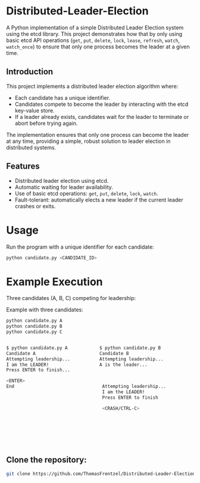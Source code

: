 # Distributed-Leader-Election

A Python implementation of a simple Distributed Leader Election system using the etcd library. This project demonstrates how that by only using  basic etcd API operations (`get`, `put`, `delete`, `lock`, `lease`, `refresh`, `watch`, `watch_once`) to ensure that only one process becomes the leader at a given time.

## Introduction
This project implements a distributed leader election algorithm where:
- Each candidate has a unique identifier.
- Candidates compete to become the leader by interacting with the etcd key-value store.
- If a leader already exists, candidates wait for the leader to terminate or abort before trying again.

The implementation ensures that only one process can become the leader at any time, providing a simple, robust solution to leader election in distributed systems.

## Features
- Distributed leader election using etcd.
- Automatic waiting for leader availability.
- Use of basic etcd operations: `get`, `put`, `delete`, `lock`, `watch`.
- Fault-tolerant: automatically elects a new leader if the current leader crashes or exits.

# Usage  

Run the program with a unique identifier for each candidate:  

```bash
python candidate.py <CANDIDATE_ID>
```

# Example Execution
Three candidates (A, B, C) competing for leadership:

Example with three candidates:

```bash
python candidate.py A
python candidate.py B
python candidate.py C
```

```bash

$ python candidate.py A            $ python candidate.py B              $ python candidate.py C
Candidate A                        Candidate B                          Candidate C
Attempting leadership...           Attempting leadership...             Attempting leadership...
I am the LEADER!                   A is the leader...                   A is the leader...
Press ENTER to finish...

<ENTER>
End                                 Attempting leadership...             Attempting leadership...
                                    I am the LEADER!                     B is the leader...
                                    Press ENTER to finish

                                    <CRASH/CTRL-C>
                                                                         Attempting leadership...
                                                                         I am the LEADER!
                                                                         Press ENTER to finish

                                                                         <ENTER>
                                                                         End
```

## Clone the repository:
   ```bash
   git clone https://github.com/ThomasFrentzel/Distributed-Leader-Election
